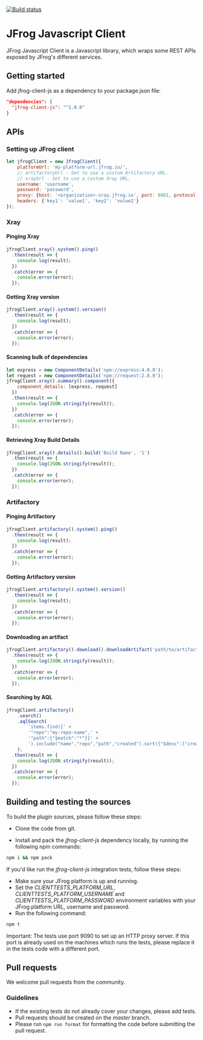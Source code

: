 [![Build status](https://github.com/jfrog/jfrog-client-js/workflows/Build/badge.svg)](https://github.com/jfrog/xray-client-js/actions)

# JFrog Javascript Client

JFrog Javascript Client is a Javascript library, which wraps some REST APIs exposed by JFrog's different services.

## Getting started

Add jfrog-client-js as a dependency to your package.json file:

```json
"dependencies": {
  "jfrog-client-js": "^1.0.0"
}
```

## APIs
### Setting up JFrog client

```javascript
let jfrogClient = new JfrogClient({
    platformUrl: 'my-platform-url.jfrog.io/',
    // artifactoryUrl - Set to use a custom Artifactory URL.
    // xrayUrl - Set to use a custom Xray URL.
    username: 'username',
    password: 'password',
    proxy: {host: '<organization>-xray.jfrog.io', port: 8081, protocol: 'https'},
    headers: {'key1': 'value1', 'key2': 'value2'}
});
```

### Xray
#### Pinging Xray

```javascript
jfrogClient.xray().system().ping()
  .then(result => {
    console.log(result);
  })
  .catch(error => {
    console.error(error);
  });
```

#### Getting Xray version

```javascript
jfrogClient.xray().system().version()
  .then(result => {
    console.log(result);
  })
  .catch(error => {
    console.error(error);
  });
```

#### Scanning bulk of dependencies

```javascript
let express = new ComponentDetails('npm://express:4.0.0');
let request = new ComponentDetails('npm://request:2.0.0');
jfrogClient.xray().summary().component({
    component_details: [express, request]
  })
  .then(result => {
    console.log(JSON.stringify(result));
  })
  .catch(error => {
    console.error(error);
  });
```

#### Retrieving Xray Build Details

```javascript
jfrogClient.xray().details().build('Build Name', '1')
  .then(result => {
    console.log(JSON.stringify(result));
  })
  .catch(error => {
    console.error(error);
  });
```

### Artifactory

#### Pinging Artifactory

```javascript
jfrogClient.artifactory().system().ping()
  .then(result => {
    console.log(result);
  })
  .catch(error => {
    console.error(error);
  });
```

#### Getting Artifactory version

```javascript
jfrogClient.artifactory().system().version()
  .then(result => {
    console.log(result);
  })
  .catch(error => {
    console.error(error);
  });
```

#### Downloading an artifact

```javascript
jfrogClient.artifactory().download().downloadArtifact('path/to/artifact')
  .then(result => {
    console.log(JSON.stringify(result));
  })
  .catch(error => {
    console.error(error);
  });
```

#### Searching by AQL

```javascript
jfrogClient.artifactory()
    .search()
    .aqlSearch(
        'items.find({' +
        '"repo":"my-repo-name",' +
        '"path":{"$match":"*"}}' +
        ').include("name","repo","path","created").sort({"$desc":["created"]}).limit(10)'
    );
  .then(result => {
    console.log(JSON.stringify(result));
  })
  .catch(error => {
    console.error(error);
  });
```

## Building and testing the sources

To build the plugin sources, please follow these steps:

* Clone the code from git.

* Install and pack the _jfrog-client-js_ dependency locally, by running the following npm commands:

```bash
npm i && npm pack
```

If you'd like run the _jfrog-client-js_ integration tests, follow these steps:

* Make sure your JFrog platform is up and running.
* Set the _CLIENTTESTS_PLATFORM_URL_, _CLIENTTESTS_PLATFORM_USERNAME_ and _CLIENTTESTS_PLATFORM_PASSWORD_ environment variables with your JFrog platform URL, username and password.
* Run the following command:

```bash
npm t
```

Important: The tests use port 9090 to set up an HTTP proxy server. If this port is already used on the machines which runs the tests, please replace it in the tests code with a different port.

## Pull requests

We welcome pull requests from the community.

### Guidelines

* If the existing tests do not already cover your changes, please add tests.
* Pull requests should be created on the _master_ branch.
* Please run `npm run format` for formatting the code before submitting the pull request.
